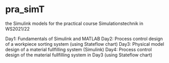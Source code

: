 # pra_simT
the Simulink models for the practical course Simulationstechnik in WS2021/22

Day1: Fundamentals of Simulink and MATLAB
Day2: Process control design of a workpiece sorting system (using Stateflow chart)
Day3: Physical model design of a material fullfilling system (Simulink)
Day4: Process control design of the material fullfilling system in Day3 (using Stateflow chart)
